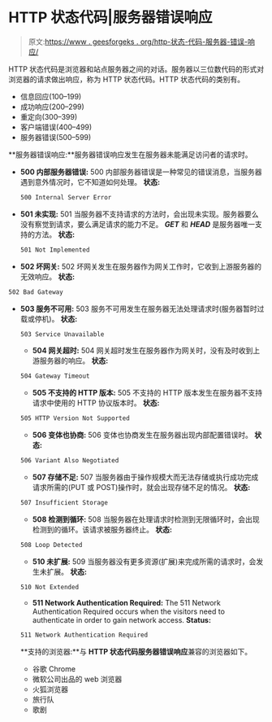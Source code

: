 # HTTP 状态代码|服务器错误响应

> 原文:[https://www . geesforgeks . org/http-状态-代码-服务器-错误-响应/](https://www.geeksforgeeks.org/http-status-codes-server-error-responses/)

HTTP 状态代码是浏览器和站点服务器之间的对话。服务器以三位数代码的形式对浏览器的请求做出响应，称为 HTTP 状态代码。HTTP 状态代码的类别有。

*   信息回应(100–199)
*   成功响应(200–299)
*   重定向(300–399)
*   客户端错误(400–499)
*   服务器错误(500–599)

**服务器错误响应:**服务器错误响应发生在服务器未能满足访问者的请求时。

*   **500 内部服务器错误:** 500 内部服务器错误是一种常见的错误消息，当服务器遇到意外情况时，它不知道如何处理。
    **状态:**

    ```html
    500 Internal Server Error
    ```

*   **501 未实现:** 501 当服务器不支持请求的方法时，会出现未实现。服务器要么没有察觉到请求，要么满足请求的能力不足。 ***GET*** 和 ***HEAD*** 是服务器唯一支持的方法。
    **状态:**

    ```html
    501 Not Implemented
    ```

*   **502 坏网关:** 502 坏网关发生在服务器作为网关工作时，它收到上游服务器的无效响应。
    **状态:**

```html
502 Bad Gateway
```

*   **503 服务不可用:** 503 服务不可用发生在服务器无法处理请求时(服务器暂时过载或停机)。
    **状态:**

    ```html
    503 Service Unavailable
    ```

    *   **504 网关超时:** 504 网关超时发生在服务器作为网关时，没有及时收到上游服务器的响应。
    **状态:**

    ```html
    504 Gateway Timeout
    ```

    *   **505 不支持的 HTTP 版本:** 505 不支持的 HTTP 版本发生在服务器不支持请求中使用的 HTTP 协议版本时。
    **状态:**

    ```html
    505 HTTP Version Not Supported 
    ```

    *   **506 变体也协商:** 506 变体也协商发生在服务器出现内部配置错误时。
    **状态:**

    ```html
    506 Variant Also Negotiated
    ```

    *   **507 存储不足:** 507 当服务器由于操作规模大而无法存储或执行成功完成请求所需的(PUT 或 POST)操作时，就会出现存储不足的情况。
    **状态:**

    ```html
    507 Insufficient Storage
    ```

    *   **508 检测到循环:** 508 当服务器在处理请求时检测到无限循环时，会出现检测到的循环。该请求被服务器终止。
    **状态:**

    ```html
    508 Loop Detected
    ```

    *   **510 未扩展:** 509 当服务器没有更多资源(扩展)来完成所需的请求时，会发生未扩展。
    **状态:**

    ```html
    510 Not Extended
    ```

    *   **511 Network Authentication Required:** The 511 Network Authentication Required occurs when the visitors need to authenticate in order to gain network access.
    **Status:**

    ```html
    511 Network Authentication Required
    ```

    **支持的浏览器:**与 **HTTP 状态代码服务器错误响应**兼容的浏览器如下。

    *   谷歌 Chrome
    *   微软公司出品的 web 浏览器
    *   火狐浏览器
    *   旅行队
    *   歌剧
